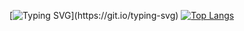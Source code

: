 [![Typing SVG](https://readme-typing-svg.demolab.com?font=Roboto&pause=1000&color=0FA8F7&repeat=false&random=true&width=435&lines=Welcome+to+my+Github!)](https://git.io/typing-svg)
[![Top Langs](https://github-readme-stats.vercel.app/api/top-langs/?username=Louf&layout=compact)](https://github.com/Louf)

<!--
**Louf/Louf** is a ✨ _special_ ✨ repository because its `README.md` (this file) appears on your GitHub profile.

Here are some ideas to get you started:

- 🔭 I’m currently working on ...
- 🌱 I’m currently learning ...
- 👯 I’m looking to collaborate on ...
- 🤔 I’m looking for help with ...
- 💬 Ask me about ...
- 📫 How to reach me: ...
- 😄 Pronouns: ...
- ⚡ Fun fact: ...
-->
